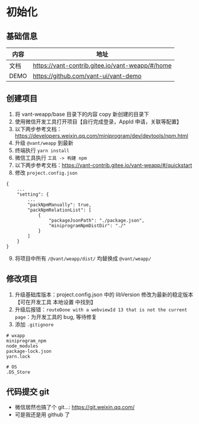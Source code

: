 # 初始化

## 基础信息

| 内容   | 地址                                              |
|------|-------------------------------------------------|
| 文档   | https://vant-contrib.gitee.io/vant-weapp/#/home |
| DEMO | https://github.com/vant-ui/vant-demo            |


## 创建项目

1. 将 vant-weapp/base 目录下的内容 copy 新创建的目录下
2. 使用微信开发工具打开项目【自行完成登录，AppId 申请，关联等配置】
3. 以下两步参考文档：https://developers.weixin.qq.com/miniprogram/dev/devtools/npm.html
4. 升级 `@vant/weapp` 到最新
5. 终端执行 `yarn install`
6. 微信工具执行 `工具 -> 构建 npm`
7. 以下两步参考文档：https://vant-contrib.gitee.io/vant-weapp/#/quickstart
8. 修改 `project.config.json`
```shell
{
    ...
    "setting": {
        ...
        "packNpmManually": true,
        "packNpmRelationList": [
            {
                "packageJsonPath": "./package.json",
                "miniprogramNpmDistDir": "./"
            }
        ]
    }
}
```
9. 将项目中所有 `/@vant/weapp/dist/` 均替换成 `@vant/weapp/`

## 修改项目
1. 升级基础库版本：project.config.json 中的 libVersion 修改为最新的稳定版本【可在开发工具 本地设置 中找到】
2. 升级后报错：`routeDone with a webviewId 13 that is not the current page`：为开发工具的 bug, 等待修复
3. 添加 `.gitignore`
```
# wxapp
miniprogram_npm
node_modules
package-lock.json
yarn.lock

# OS
.DS_Store
```

## 代码提交 git
- 微信居然也搞了个 git...: https://git.weixin.qq.com/
- 可是我还是用 github 了
